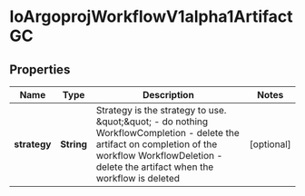 

# IoArgoprojWorkflowV1alpha1ArtifactGC


## Properties

Name | Type | Description | Notes
------------ | ------------- | ------------- | -------------
**strategy** | **String** | Strategy is the strategy to use. \&quot;\&quot; - do nothing WorkflowCompletion - delete the artifact on completion of the workflow WorkflowDeletion - delete the artifact when the workflow is deleted |  [optional]



